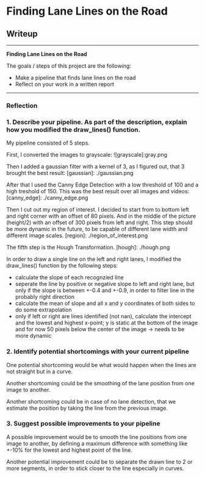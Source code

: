 # **Finding Lane Lines on the Road** 

## Writeup 

---

**Finding Lane Lines on the Road**

The goals / steps of this project are the following:
* Make a pipeline that finds lane lines on the road
* Reflect on your work in a written report

---

### Reflection

### 1. Describe your pipeline. As part of the description, explain how you modified the draw_lines() function.

My pipeline consisted of 5 steps. 

First, I converted the images to grayscale:
![grayscale]:gray.png

Then I added a gaussian filter with a kernel of 3, as I figured out, that 3 brought the best result:
[gaussian]: ./gaussian.png

After that I used the Canny Edge Detection with a low threshold of 100 and a high treshold of 150. This was the best result over all images and videos:
[canny_edge]: ./canny_edge.png

Then I cut out my region of interest. I decided to start from to bottom left and right corner with an offset of 80 pixels. And in the middle of the picture (height/2) with an offset of 300 pixels from left and right. This step should be more dynamic in the future, to be capable of different lane width and different image scales. 
[region]: ./region_of_interest.png

The fifth step is the Hough Transformation.
[hough]: ./hough.png

In order to draw a single line on the left and right lanes, I modified the draw_lines() function by the following steps:
* calculate the slope of each recognzied line
* seperate the line by positive or negative slope to left and right lane, but only if the slope is between +-0.4 and +-0.9, in order to filter line in the probably right direction
* calculate the mean of slope and all x and y coordinates of both sides to do some extrapolation
* only if left or right are lines identified (not nan), calculate the intercept and the lowest and highest x-point; y is static at the bottom of the image and for now 50 pixels below the center of the image -> needs to be more dynamic


### 2. Identify potential shortcomings with your current pipeline


One potential shortcoming would be what would happen when the lines are not straight but in a curve.

Another shortcoming could be the smoothing of the lane position from one image to another.

Another shortcoming could be in case of no lane detection, that we estimate the position by taking the line from the previous image.


### 3. Suggest possible improvements to your pipeline

A possible improvement would be to smooth the line positions from one image to another, by defining a maximum difference with something like +-10% for the lowest and highest point of the line.

Another potential improvement could be to separate the drawn line to 2 or more segments, in order to stick closer to the line especially in curves.
